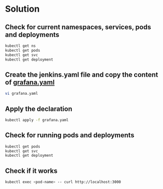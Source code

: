 # Solution

## Check for current namespaces, services, pods and deployments

```bash
kubectl get ns
kubectl get pods
kubectl get svc
kubectl get deployment
```

## Create the jenkins.yaml file and copy the content of [grafana.yaml](./grafana.yaml)

```bash
vi grafana.yaml
```

## Apply the declaration

```bash
kubectl apply -f grafana.yaml
```

## Check for running pods and deployments

```bash
kubectl get pods
kubectl get svc 
kubectl get deployment
```

## Check if it works

```bash
kubectl exec <pod-name> -- curl http://localhost:3000
```
